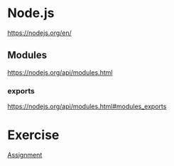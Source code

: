# Node.js

https://nodejs.org/en/

## Modules

https://nodejs.org/api/modules.html

### exports

https://nodejs.org/api/modules.html#modules_exports

# Exercise

[Assignment](https://github.com/marcelosperalta/dci/tree/master/200528/messaging.js#L3)